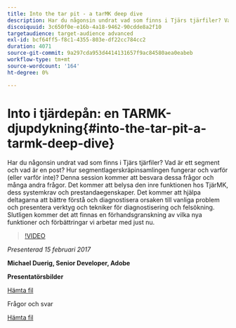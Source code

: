 ```yaml
---
title: Into the tar pit - a tarMK deep dive
description: Har du någonsin undrat vad som finns i Tjärs tjärfiler? Vad är ett segment och vad är en post? Hur segmentlagerskräpinsamlingen fungerar och varför (eller varför inte)? Denna session besvarar dessa frågor och många andra frågor.
discoiquuid: 3c650f0e-e16b-4a18-9462-90cdde8a2f10
targetaudience: target-audience advanced
exl-id: bcf64ff5-f8c1-4355-803e-df22cc784cc2
duration: 4071
source-git-commit: 9a297cda953d4414131657f9ac84580aea0eabeb
workflow-type: tm+mt
source-wordcount: '164'
ht-degree: 0%

---
```


# Into i tjärdepån: en TARMK-djupdykning{#into-the-tar-pit-a-tarmk-deep-dive}

Har du någonsin undrat vad som finns i Tjärs tjärfiler? Vad är ett segment och vad är en post? Hur segmentlagerskräpinsamlingen fungerar och varför (eller varför inte)? Denna session kommer att besvara dessa frågor och många andra frågor. Det kommer att belysa den inre funktionen hos TjärMK, dess systemkrav och prestandaegenskaper. Det kommer att hjälpa deltagarna att bättre förstå och diagnostisera orsaken till vanliga problem och presentera verktyg och tekniker för diagnostisering och felsökning. Slutligen kommer det att finnas en förhandsgranskning av vilka nya funktioner och förbättringar vi arbetar med just nu.

>[!VIDEO](https://video.tv.adobe.com/v/19138/?quality=9)

*Presenterad 15 februari 2017*

**Michael Duerig, Senior Developer, Adobe**

**Presentatörsbilder**

[Hämta fil](assets/aem-gems-tarmk-deep-dive.pptx)

Frågor och svar

[Hämta fil](assets/aem-gems-qandas-tarmk-deep-dive.pdf)
<!--
[Get back to the Overview](https://helpx.adobe.com/experience-manager/kt/eseminars/gems/aem-index.html)
-->
